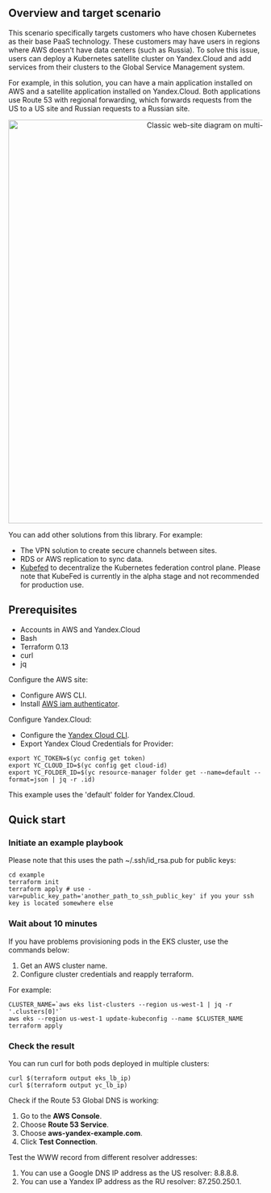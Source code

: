 
## Overview and target scenario 
This scenario specifically targets customers who have chosen Kubernetes as their base PaaS technology. These customers may have users in regions where AWS doesn't have data centers (such as Russia). To solve this issue, users can deploy a Kubernetes satellite cluster on Yandex.Cloud and add services from their clusters to the Global Service Management system.

For example, in this solution, you can have a main application installed on AWS and a satellite application installed on Yandex.Cloud. Both applications use Route 53 with regional forwarding, which forwards requests from the US to a US site and Russian requests to a Russian site.


<p align="center">
    <img src="https://storage.yandexcloud.net/cloud-www-assets/solutions/aws/yc-solution-library-aws-website-k8cloud.png" alt="Classic web-site diagram on multi-cloud" width="800"/>
</p>


You can add other solutions from this library. For example:
- The VPN solution to create secure channels between sites.
- RDS or AWS replication to sync data.
- [Kubefed](https://github.com/kubernetes-sigs/kubefed) to decentralize the Kubernetes federation control plane. Please note that KubeFed is currently in the alpha stage and not recommended for production use.


## Prerequisites

- Accounts in AWS and Yandex.Cloud
- Bash
- Terraform 0.13
- curl
- jq

Configure the AWS site:
- Configure AWS CLI.
- Install [AWS iam authenticator](https://docs.aws.amazon.com/eks/latest/userguide/install-aws-iam-authenticator.html).

Configure Yandex.Cloud:
- Configure the [Yandex Cloud CLI](https://cloud.yandex.com/docs/cli/quickstart).
- Export Yandex Cloud Credentials for Provider:

```
export YC_TOKEN=$(yc config get token)
export YC_CLOUD_ID=$(yc config get cloud-id)
export YC_FOLDER_ID=$(yc resource-manager folder get --name=default --format=json | jq -r .id)
```
This example uses the 'default' folder for Yandex.Cloud.  


## Quick start


### Initiate an example playbook 


Please note that this uses the path ~/.ssh/id_rsa.pub for public keys:

```
cd example
terraform init
terraform apply # use -var=public_key_path='another_path_to_ssh_public_key' if you your ssh key is located somewhere else
```


### Wait about 10 minutes

If you have problems provisioning pods in the EKS cluster, use the commands below:


1) Get an AWS cluster name.
2) Configure cluster credentials and reapply terraform.

For example:
```
CLUSTER_NAME=`aws eks list-clusters --region us-west-1 | jq -r '.clusters[0]'`
aws eks --region us-west-1 update-kubeconfig --name $CLUSTER_NAME
terraform apply
```

### Check the result


You can run curl for both pods deployed in multiple clusters:

```
curl $(terraform output eks_lb_ip)
curl $(terraform output yc_lb_ip)
```

Check if the Route 53 Global DNS is working:

1) Go to the **AWS Console**.
2) Choose **Route 53 Service**.
3) Choose **aws-yandex-example.com**.
4) Click **Test Connection**.

Test the WWW record from different resolver addresses:

1) You can use a Google DNS IP address as the US resolver: 8.8.8.8.
2) You can use a Yandex IP address as the RU resolver: 87.250.250.1.
